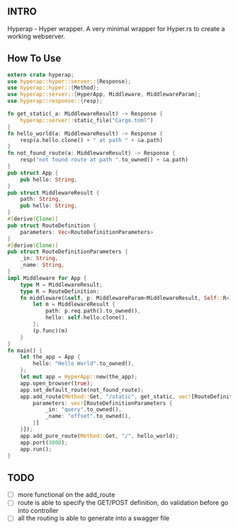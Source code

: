## INTRO
Hyperap - Hyper wrapper. A very minimal wrapper for Hyper.rs to create a working webserver. 

## How To Use
~~~rs
extern crate hyperap;
use hyperap::hyper::server::{Response};
use hyperap::hyper::{Method};
use hyperap::server::{HyperApp, Middleware, MiddlewareParam};
use hyperap::response::{resp};

fn get_static(_a: MiddlewareResult) -> Response {
    hyperap::server::static_file("Cargo.toml")
}
fn hello_world(a: MiddlewareResult) -> Response {
    resp(a.hello.clone() + " at path " + &a.path)
}
fn not_found_route(a: MiddlewareResult) -> Response {
    resp("not found route at path ".to_owned() + &a.path)
}
pub struct App {
    pub hello: String,
}
pub struct MiddlewareResult {
    path: String,
    pub hello: String,
}
#[derive(Clone)]
pub struct RouteDefinition {
    parameters: Vec<RouteDefinitionParameters>
}
#[derive(Clone)]
pub struct RouteDefinitionParameters {
    _in: String,
    _name: String,
}
impl Middleware for App {
    type M = MiddlewareResult;
    type R = RouteDefinition;
    fn middleware(&self, p: MiddlewareParam<MiddlewareResult, Self::R>) -> Response {
        let m = MiddlewareResult {
            path: p.req.path().to_owned(),
            hello: self.hello.clone(),
        };
        (p.func)(m)
    }
}
fn main() {
    let the_app = App {
        hello: "Hello World".to_owned(),
    };
    let mut app = HyperApp::new(the_app);
    app.open_browser(true);
    app.set_default_route(not_found_route);
    app.add_route(Method::Get, "/static", get_static, vec![RouteDefinition {
        parameters: vec![RouteDefinitionParameters {
            _in: "query".to_owned(),
            _name: "offset".to_owned(),
        }]
    }]);
    app.add_pure_route(Method::Get, "/", hello_world);
    app.port(3000);
    app.run();
}
~~~

## TODO
- [ ] more functional on the add_route
- [ ] route is able to specify the GET/POST definition, do validation before go into controller
- [ ] all the routing is able to generate into a swagger file